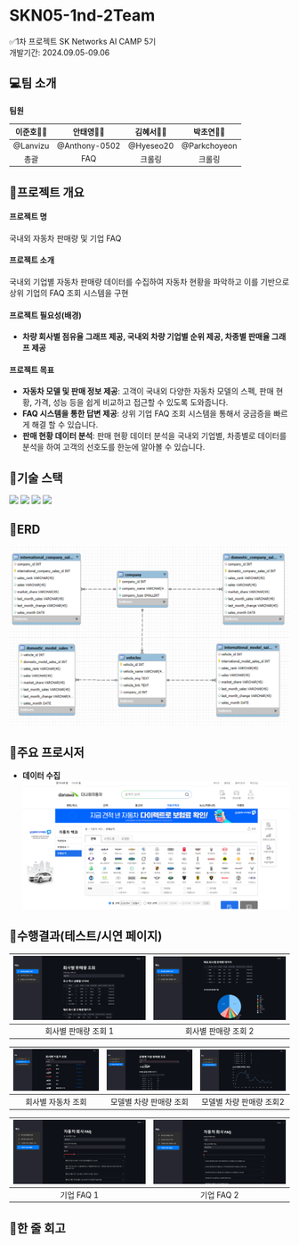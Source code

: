 # SKN05-1nd-2Team

 ✅1차 프로젝트
 SK Networks AI CAMP 5기<br>
 개발기간: 2024.09.05-09.06
 
  ## 💻팀 소개
**팀원**

|  **이준호👨‍💻** |  **안태영👨‍💻** |  **김혜서👩‍💻** |  **박초연👩‍💻** |
|:---------:|:---------:|:---------:|:-----------:|
| @Lanvizu | @Anthony-0502 | @Hyeseo20 |  @Parkchoyeon |
| 총괄| FAQ | 크롤링| 크롤링|

 
## 📑프로젝트 개요
#### 프로젝트 명 
국내외 자동차 판매량 및 기업 FAQ
#### 프로젝트 소개 
국내외 기업별 자동차 판매량 데이터를 수집하여 자동차 현황을 파악하고 이를 기반으로 상위 기업의 FAQ 조회 시스템을 구현
#### 프로젝트 필요성(배경)
- **차량 회사별 점유율 그래프 제공, 국내외 차량 기업별 순위 제공, 차종별 판매율 그래프 제공**

#### 프로젝트 목표
- **자동차 모델 및 판매 정보 제공**: 고객이 국내외 다양한 자동차 모델의 스펙, 판매 현황, 가격, 성능 등을 쉽게 비교하고 접근할 수 있도록 도와줍니다.
- **FAQ 시스템을 통한 답변 제공**: 상위 기업 FAQ 조회 시스템을 통해서 궁금증을 빠르게 해결 할 수 있습니다. 
- **판매 현황 데이터 분석**: 판매 현황 데이터 분석을 국내외 기업별, 차종별로 데이터를 분석을 하여 고객의 선호도를 한눈에 알아볼 수 있습니다. 
## 📑기술 스택
 <img src="https://img.shields.io/badge/mysql-4479A1?style=flat-square&logo=MySQL&logoColor=white"/></a>
 <img src="https://img.shields.io/badge/jupyter-F37626?style=flat-square&logo=jupyter&logoColor=white"/></a>
 <img src="https://img.shields.io/badge/python-3776AB?style=flat-square&logo=python&logoColor=white"/></a>
 <img src="https://img.shields.io/badge/streamlit-FF4B4B?style=flat-square&logo=streamlit&logoColor=white"/></a>


## 📑ERD
 ![erd사진](./images/erd.png)
## 📑주요 프로시저
- **데이터 수집**
![다나와 홈페이지](./images/screen.png)


## 📑수행결과(테스트/시연 페이지)
| ![메인페이지](./images/mainpage.png) | ![메인페이지](./images/mainpage2.png) |
|:-----------------------------------:|:-------------------------------------:|
| 회사별 판매량 조회 1 | 회사별 판매량 조회 2 |

| ![메인페이지](./images/subpage1.png) | ![메인페이지](./images/subpage2.png) | ![메인페이지](./images/subpage3.png) | 
|:-----------------------------------:|:-------------------------------------:|:--------------------------------------:|
| 회사별 자동차 조회 | 모델별 차량 판매량 조회 | 모델별 차량 판매량 조회2 |

| ![FAQ페이지](./images/faq1.png) | ![FAQ페이지](./images/faq2.png) |
|:-----------------------------------:|:-------------------------------------:|
| 기업 FAQ 1 | 기업 FAQ 2 |
 
## 📓한 줄 회고

